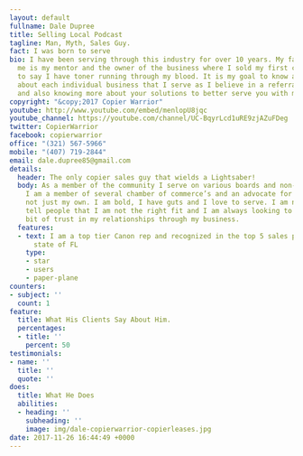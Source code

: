 ```yaml
---
layout: default
fullname: Dale Dupree
title: Selling Local Podcast
tagline: Man, Myth, Sales Guy.
fact: I was born to serve
bio: I have been serving through this industry for over 10 years. My father before
  me is my mentor and the owner of the business where I sold my first copier, needless
  to say I have toner running through my blood. It is my goal to know and learn more
  about each individual business that I serve as I believe in a referral relationship
  and also knowing more about your solutions to better serve you with mine.
copyright: "&copy;2017 Copier Warrior"
youtube: http://www.youtube.com/embed/menlopU8jqc
youtube_channel: https://youtube.com/channel/UC-BqyrLcd1uRE9zjAZuFDeg
twitter: CopierWarrior
facebook: copierwarrior
office: "(321) 567-5966"
mobile: "(407) 719-2844"
email: dale.dupree85@gmail.com
details:
  header: The only copier sales guy that wields a Lightsaber!
  body: As a member of the community I serve on various boards and non-profit committees.
    I am a member of several chamber of commerce’s and an advocate for other industries,
    not just my own. I am bold, I have guts and I love to serve. I am not afraid to
    tell people that I am not the right fit and I am always looking to earn that extra
    bit of trust in my relationships through my business.
  features:
  - text: I am a top tier Canon rep and recognized in the top 5 sales people for the
      state of FL
    type:
    - star
    - users
    - paper-plane
counters:
- subject: ''
  count: 1
feature:
  title: What His Clients Say About Him.
  percentages:
  - title: ''
    percent: 50
testimonials:
- name: ''
  title: ''
  quote: ''
does:
  title: What He Does
  abilities:
  - heading: ''
    subheading: ''
    image: img/dale-copierwarrior-copierleases.jpg
date: 2017-11-26 16:44:49 +0000
---
```

